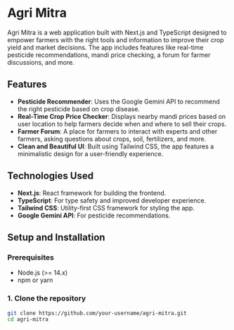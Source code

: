 # Agri Mitra

Agri Mitra is a web application built with Next.js and TypeScript designed to empower farmers with the right tools and information to improve their crop yield and market decisions. The app includes features like real-time pesticide recommendations, mandi price checking, a forum for farmer discussions, and more.

## Features

- **Pesticide Recommender**: Uses the Google Gemini API to recommend the right pesticide based on crop disease.
- **Real-Time Crop Price Checker**: Displays nearby mandi prices based on user location to help farmers decide when and where to sell their crops.
- **Farmer Forum**: A place for farmers to interact with experts and other farmers, asking questions about crops, soil, fertilizers, and more.
- **Clean and Beautiful UI**: Built using Tailwind CSS, the app features a minimalistic design for a user-friendly experience.

## Technologies Used

- **Next.js**: React framework for building the frontend.
- **TypeScript**: For type safety and improved developer experience.
- **Tailwind CSS**: Utility-first CSS framework for styling the app.
- **Google Gemini API**: For pesticide recommendations.

## Setup and Installation

### Prerequisites

- Node.js (>= 14.x)
- npm or yarn

### 1. Clone the repository

```bash
git clone https://github.com/your-username/agri-mitra.git
cd agri-mitra
